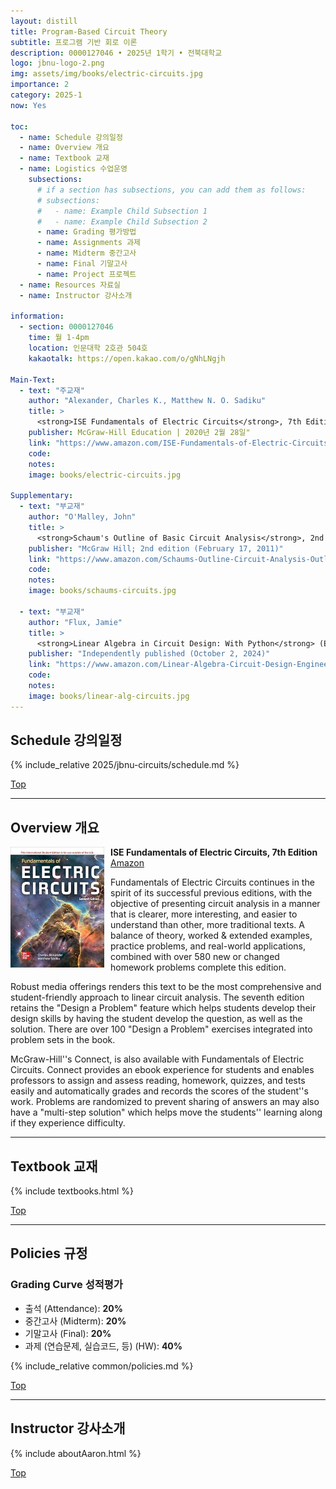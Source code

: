 ```yaml
---
layout: distill
title: Program-Based Circuit Theory
subtitle: 프로그램 기반 회로 이론
description: 0000127046 • 2025년 1학기 • 전북대학교
logo: jbnu-logo-2.png
img: assets/img/books/electric-circuits.jpg
importance: 2
category: 2025-1
now: Yes

toc:
  - name: Schedule 강의일정
  - name: Overview 개요
  - name: Textbook 교재
  - name: Logistics 수업운영
    subsections:
      # if a section has subsections, you can add them as follows:
      # subsections:
      #   - name: Example Child Subsection 1
      #   - name: Example Child Subsection 2
      - name: Grading 평가방법
      - name: Assignments 과제
      - name: Midterm 중간고사
      - name: Final 기말고사
      - name: Project 프로젝트
  - name: Resources 자료실
  - name: Instructor 강사소개

information:
  - section: 0000127046
    time: 월 1-4pm
    location: 인문대학 2호관 504호
    kakaotalk: https://open.kakao.com/o/gNhLNgjh

Main-Text:
  - text: "주교재"
    author: "Alexander, Charles K., Matthew N. O. Sadiku"
    title: >
      <strong>ISE Fundamentals of Electric Circuits</strong>, 7th Edition
    publisher: McGraw-Hill Education | 2020년 2월 28일"
    link: "https://www.amazon.com/ISE-Fundamentals-of-Electric-Circuits/dp/1260570797"
    code:
    notes:
    image: books/electric-circuits.jpg

Supplementary:
  - text: "부교재"
    author: "O'Malley, John"
    title: >
      <strong>Schaum's Outline of Basic Circuit Analysis</strong>, 2nd Edition
    publisher: "McGraw Hill; 2nd edition (February 17, 2011)"
    link: "https://www.amazon.com/Schaums-Outline-Circuit-Analysis-Outlines/dp/0071756434/"
    code:
    notes:
    image: books/schaums-circuits.jpg

  - text: "부교재"
    author: "Flux, Jamie"
    title: >
      <strong>Linear Algebra in Circuit Design: With Python</strong> (Electrical Engineering Essentials with Python)
    publisher: "Independently published (October 2, 2024)"
    link: "https://www.amazon.com/Linear-Algebra-Circuit-Design-Engineering/dp/B0DJDF1D63/"
    code:
    notes:
    image: books/linear-alg-circuits.jpg
---
```


## Schedule 강의일정

{% include_relative 2025/jbnu-circuits/schedule.md %}

<a class="btncv" href="#">Top</a>

---

## Overview 개요

<img style="float: left; width: 150px; margin: 0 10px 10px 0;" src="/assets/img/books/electric-circuits.jpg" />

<strong>ISE Fundamentals of Electric Circuits, 7th Edition</strong> <a href="https://www.amazon.com/ISE-Fundamentals-of-Electric-Circuits/dp/1260570797">Amazon</a>

Fundamentals of Electric Circuits continues in the spirit of its successful previous editions, with the objective of presenting circuit analysis in a manner that is clearer, more interesting, and easier to understand than other, more traditional texts. A balance of theory, worked & extended examples, practice problems, and real-world applications, combined with over 580 new or changed homework problems complete this edition.

Robust media offerings renders this text to be the most comprehensive and student-friendly approach to linear circuit analysis. The seventh edition retains the "Design a Problem" feature which helps students develop their design skills by having the student develop the question, as well as the solution. There are over 100 "Design a Problem" exercises integrated into problem sets in the book.

McGraw-Hill''s Connect, is also available with Fundamentals of Electric Circuits. Connect provides an ebook experience for students and enables professors to assign and assess reading, homework, quizzes, and tests easily and automatically grades and records the scores of the student''s work. Problems are randomized to prevent sharing of answers an may also have a "multi-step solution" which helps move the students'' learning along if they experience difficulty.

---

## Textbook 교재

{% include textbooks.html %}

<a class="btncv" href="#">Top</a>

---

## Policies 규정

### Grading Curve 성적평가

- 출석 (Attendance): **20%**
- 중간고사 (Midterm): **20%**
- 기말고사 (Final): **20%**
- 과제 (연습문제, 실습코드, 등) (HW): **40%**

{% include_relative common/policies.md %}

<a class="btncv" href="#">Top</a>

---

## Instructor 강사소개

{% include aboutAaron.html %}

<a class="btncv" href="#">Top</a>
